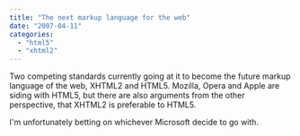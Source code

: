 ```yaml
---
title: "The next markup language for the web"
date: "2007-04-11"
categories: 
  - "html5"
  - "xhtml2"
---
```


Two competing standards currently going at it to become the future markup language of the web, XHTML2 and HTML5. Mozilla, Opera and Apple are siding with HTML5, but there are also arguments from the other perspective, that XHTML2 is preferable to HTML5.

I'm unfortunately betting on whichever Microsoft decide to go with.
